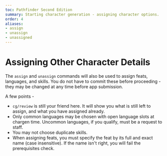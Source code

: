 ```yaml
---
toc: Pathfinder Second Edition
summary: Starting character generation - assigning character options.
order: 4
aliases:
- assign
- unassign
- unassigned
---
```


# Assigning Other Character Details

The `assign` and `unassign` commands will also be used to assign feats, languages, and skills.  You do not have to commit these before proceeding - they may be changed at any time before app submission.

A few points -  

* `cg/review` is still your friend here.  It will show you what is still left to assign, and what you have assigned already.
* Only common languages may be chosen with open language slots at chargen time. Uncommon languages, if you qualify, must be a request to staff.
* You may not choose duplicate skills.
* When assigning feats, you must specify the feat by its full and exact name (case insensitive). If the name isn't right, you will fail the prerequisites check.
